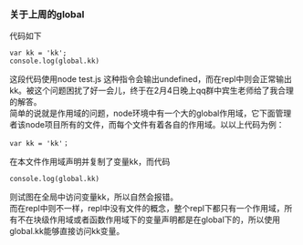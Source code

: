 ### 关于上周的global
代码如下
```
var kk = 'kk';
console.log(global.kk)
```
这段代码使用node test.js 这种指令会输出undefined，而在repl中则会正常输出kk。被这个问题困扰了好一会儿，终于在2月4日晚上qq群中宾生老师给了我合理的解答。</br>
简单的说就是作用域的问题，node环境中有一个大的global作用域，它下面管理者该node项目所有的文件，而每个文件有着各自的作用域。以以上代码为例：</br>
```
var kk = 'kk'；
```
在本文件作用域声明并复制了变量kk，而代码
```
console.log(global.kk)
```
则试图在全局中访问变量kk，所以自然会报错。</br>
而在repl中则不一样，repl中没有文件的概念，整个repl下都只有一个作用域，所有不在块级作用域或者函数作用域下的变量声明都是在global下的，所以使用global.kk能够直接访问kk变量。
